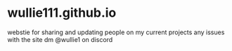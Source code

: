 # wullie111.github.io
webstie for sharing and updating people on my current projects
any issues with the site dm @wullie1 on discord
